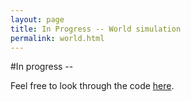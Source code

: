 ```yaml
---
layout: page
title: In Progress -- World simulation
permalink: world.html
---
```

#In progress --

Feel free to look through the code [here](/world/world.js).

<canvas id="canvas">
<script src="/world/world.js"></script>
